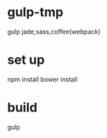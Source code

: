 gulp-tmp
===========

gulp jade,sass,coffee(webpack)



# set up

npm install
bower install

# build
gulp